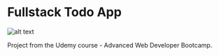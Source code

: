 # Fullstack Todo App

![alt text](https://i.ibb.co/9wyPCQD/Screen-Shot-2019-09-18-at-10-37-36-PM.png")

Project from the Udemy course - Advanced Web Developer Bootcamp.
